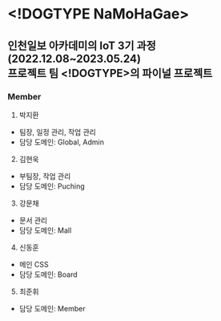  &lt;!DOGTYPE NaMoHaGae&gt;
=====================
인천일보 아카데미의 IoT 3기 과정(2022.12.08~2023.05.24)  
프로젝트 팀 <!DOGTYPE>의 파이널 프로젝트
------------------------------------------------

### Member
1. 박지환
  - 팀장, 일정 관리, 작업 관리
  - 담당 도메인: Global, Admin
2. 김현욱
  - 부팀장, 작업 관리
  - 담당 도메인: Puching
3. 강문채
  - 문서 관리
  - 담당 도메인: Mall
4. 신동훈
  - 메인 CSS
  - 담당 도메인: Board
5. 최준휘
  - 담당 도메인: Member


